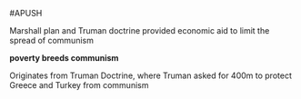 #APUSH

Marshall plan and Truman doctrine provided economic aid to limit the spread of communism

**poverty breeds communism**

Originates from Truman Doctrine, where Truman asked for 400m to protect Greece and Turkey from communism